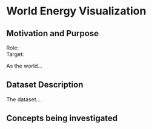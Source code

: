# World Energy Visualization

## Motivation and Purpose

Role:  
Target:  

As the world...  

## Dataset Description

The dataset...  

## Concepts being investigated
